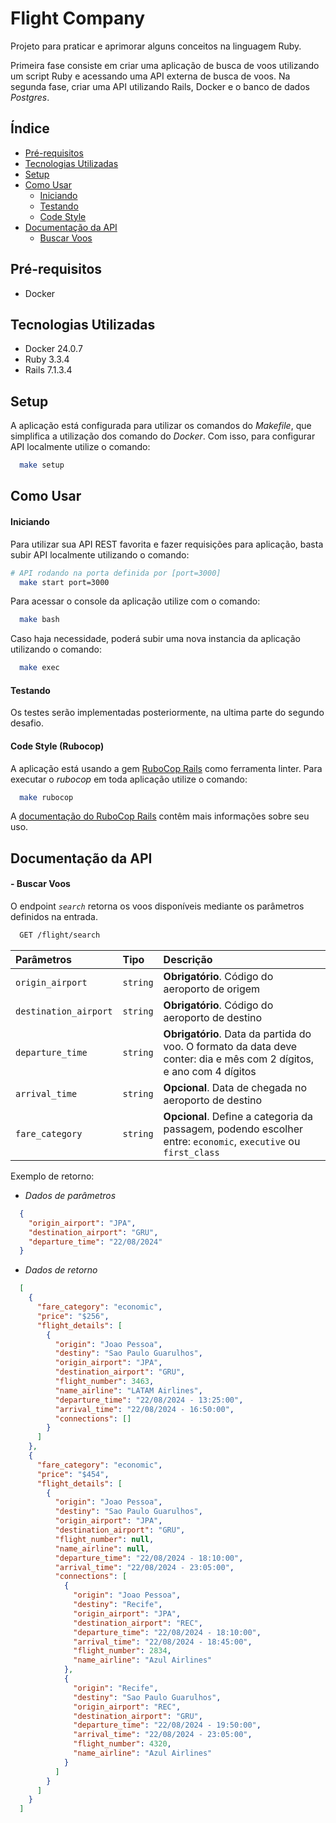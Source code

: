 # Flight Company
Projeto para praticar e aprimorar alguns conceitos na linguagem Ruby.

Primeira fase consiste em criar uma aplicação de busca de voos utilizando um script Ruby e acessando uma API externa de busca de voos. Na segunda fase, criar uma API utilizando Rails, Docker e o banco de dados *Postgres*.


## Índice
- [Pré-requisitos](#pre-requisitos)
- [Tecnologias Utilizadas](#tecnologias-utilizadas)
- [Setup](#setup)
- [Como Usar](#como-usar)
  - [Iniciando](#iniciando)
  - [Testando](#testando)
  - [Code Style](#code-style)
- [Documentação da API](#documentacao-da-api)
  - [Buscar Voos](#buscar-voos)


## Pré-requisitos
- Docker


## Tecnologias Utilizadas
- Docker 24.0.7
- Ruby 3.3.4
- Rails 7.1.3.4


## Setup
A aplicação está configurada para utilizar os comandos do *Makefile*, que simplifica a utilização dos comando do *Docker*. Com isso, para configurar API localmente utilize o comando:

```bash
  make setup
```


## Como Usar
#### Iniciando
Para utilizar sua API REST favorita e fazer requisições para aplicação, basta subir API localmente utilizando o comando:

```bash
# API rodando na porta definida por [port=3000]
  make start port=3000
```

Para acessar o console da aplicação utilize com o comando:

```bash
  make bash
```

Caso haja necessidade, poderá subir uma nova instancia da aplicação utilizando o comando:

```bash
  make exec
```

#### Testando
Os testes serão implementadas posteriormente, na ultima parte do segundo desafio.

#### Code Style (Rubocop)
A aplicação está usando a gem [RuboCop Rails](https://docs.rubocop.org/rubocop-rails/index.html) como ferramenta linter. Para executar o *rubocop* em toda aplicação utilize o comando:

```bash
  make rubocop
```

A [documentação do RuboCop Rails](https://docs.rubocop.org/rubocop-rails/cops_rails.html) contêm mais informações sobre seu uso.


## Documentação da API
#### - Buscar Voos
O endpoint *`search`* retorna os voos disponíveis mediante os parâmetros definidos na entrada.

```bash
  GET /flight/search
```

| Parâmetros | Tipo | Descrição |
| :--------- | :--- | :-------- |
| `origin_airport` | `string` | **Obrigatório**. Código do aeroporto de origem |
| `destination_airport` | `string` | **Obrigatório**. Código do aeroporto de destino |
| `departure_time` | `string` | **Obrigatório**. Data da partida do voo. O formato da data deve conter: dia e mês com 2 dígitos, e ano com 4 dígitos |
| `arrival_time` | `string` | **Opcional**. Data de chegada no aeroporto de destino |
| `fare_category` | `string` | **Opcional**. Define a categoria da passagem, podendo escolher entre: `economic`, `executive` ou `first_class` |

Exemplo de retorno:
- *Dados de parâmetros*
```json
  {
    "origin_airport": "JPA",
    "destination_airport": "GRU",
    "departure_time": "22/08/2024"
  }
```

- *Dados de retorno*
```json
  [
    {
      "fare_category": "economic",
      "price": "$256",
      "flight_details": [
        {
          "origin": "Joao Pessoa",
          "destiny": "Sao Paulo Guarulhos",
          "origin_airport": "JPA",
          "destination_airport": "GRU",
          "flight_number": 3463,
          "name_airline": "LATAM Airlines",
          "departure_time": "22/08/2024 - 13:25:00",
          "arrival_time": "22/08/2024 - 16:50:00",
          "connections": []
        }
      ]
    },
    {
      "fare_category": "economic",
      "price": "$454",
      "flight_details": [
        {
          "origin": "Joao Pessoa",
          "destiny": "Sao Paulo Guarulhos",
          "origin_airport": "JPA",
          "destination_airport": "GRU",
          "flight_number": null,
          "name_airline": null,
          "departure_time": "22/08/2024 - 18:10:00",
          "arrival_time": "22/08/2024 - 23:05:00",
          "connections": [
            {
              "origin": "Joao Pessoa",
              "destiny": "Recife",
              "origin_airport": "JPA",
              "destination_airport": "REC",
              "departure_time": "22/08/2024 - 18:10:00",
              "arrival_time": "22/08/2024 - 18:45:00",
              "flight_number": 2834,
              "name_airline": "Azul Airlines"
            },
            {
              "origin": "Recife",
              "destiny": "Sao Paulo Guarulhos",
              "origin_airport": "REC",
              "destination_airport": "GRU",
              "departure_time": "22/08/2024 - 19:50:00",
              "arrival_time": "22/08/2024 - 23:05:00",
              "flight_number": 4320,
              "name_airline": "Azul Airlines"
            }
          ]
        }
      ]
    }
  ]
```
